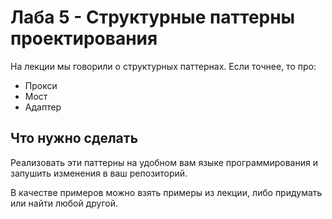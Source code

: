 # Лаба 5 - Структурные паттерны проектирования

На лекции мы говорили о структурных паттернах. Если точнее, то про:

* Прокси
* Мост
* Адаптер

## Что нужно сделать
Реализовать эти паттерны на удобном вам языке программирования и запушить изменения в ваш репозиторий.

В качестве примеров можно взять примеры из лекции, либо придумать или найти любой другой.
